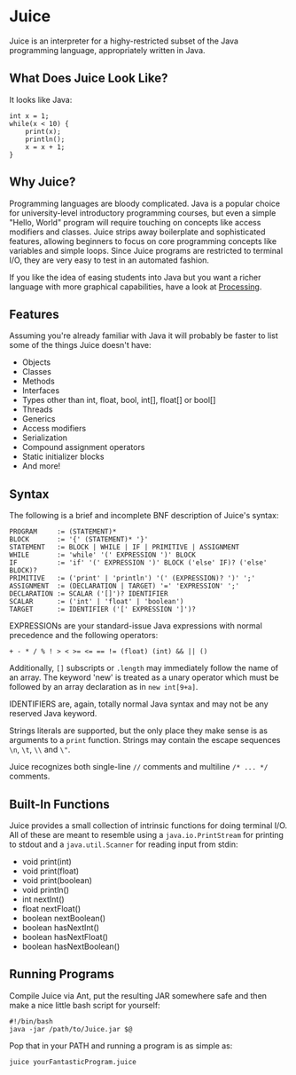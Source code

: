 Juice
=====

Juice is an interpreter for a highy-restricted subset of the Java programming language, appropriately written in Java.

What Does Juice Look Like?
--------------------------

It looks like Java:

	int x = 1;
	while(x < 10) {
		print(x);
		println();
		x = x + 1;
	}

Why Juice?
----------

Programming languages are bloody complicated. Java is a popular choice for university-level introductory programming courses, but even a simple "Hello, World" program will require touching on concepts like access modifiers and classes. Juice strips away boilerplate and sophisticated features, allowing beginners to focus on core programming concepts like variables and simple loops. Since Juice programs are restricted to terminal I/O, they are very easy to test in an automated fashion.

If you like the idea of easing students into Java but you want a richer language with more graphical capabilities, have a look at [Processing](http://processing.org).

Features
--------

Assuming you're already familiar with Java it will probably be faster to list some of the things Juice doesn't have:

- Objects
- Classes
- Methods
- Interfaces
- Types other than int, float, bool, int[], float[] or bool[]
- Threads
- Generics
- Access modifiers
- Serialization
- Compound assignment operators
- Static initializer blocks
- And more!

Syntax
------

The following is a brief and incomplete BNF description of Juice's syntax:

	PROGRAM     := (STATEMENT)*
	BLOCK       := '{' (STATEMENT)* '}'
	STATEMENT   := BLOCK | WHILE | IF | PRIMITIVE | ASSIGNMENT
	WHILE       := 'while' '(' EXPRESSION ')' BLOCK
	IF          := 'if' '(' EXPRESSION ')' BLOCK ('else' IF)? ('else' BLOCK)?
	PRIMITIVE   := ('print' | 'println') '(' (EXPRESSION)? ')' ';'
	ASSIGNMENT  := (DECLARATION | TARGET) '=' 'EXPRESSION' ';'
	DECLARATION := SCALAR ('[]')? IDENTIFIER
	SCALAR      := ('int' | 'float' | 'boolean')
	TARGET      := IDENTIFIER ('[' EXPRESSION ']')?

EXPRESSIONs are your standard-issue Java expressions with normal precedence and the following operators:

	+ - * / % ! > < >= <= == != (float) (int) && || ()

Additionally, `[]` subscripts or `.length` may immediately follow the name of an array. The keyword 'new' is treated as a unary operator which must be followed by an array declaration as in `new int[9+a]`.

IDENTIFIERS are, again, totally normal Java syntax and may not be any reserved Java keyword.

Strings literals are supported, but the only place they make sense is as arguments to a `print` function. Strings may contain the escape sequences `\n`, `\t`, `\\` and `\"`.

Juice recognizes both single-line `//` comments and multiline `/* ... */` comments.

Built-In Functions
------------------

Juice provides a small collection of intrinsic functions for doing terminal I/O. All of these are meant to resemble using a `java.io.PrintStream` for printing to stdout and a `java.util.Scanner` for reading input from stdin:

- void print(int)
- void print(float)
- void print(boolean)
- void println()
- int nextInt()
- float nextFloat()
- boolean nextBoolean()
- boolean hasNextInt()
- boolean hasNextFloat()
- boolean hasNextBoolean()

Running Programs
----------------

Compile Juice via Ant, put the resulting JAR somewhere safe and then make a nice little bash script for yourself:

	#!/bin/bash
	java -jar /path/to/Juice.jar $@

Pop that in your PATH and running a program is as simple as:

	juice yourFantasticProgram.juice
